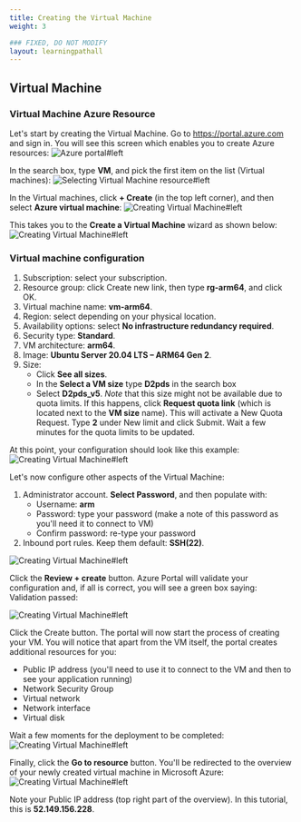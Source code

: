 ```yaml
---
title: Creating the Virtual Machine
weight: 3

### FIXED, DO NOT MODIFY
layout: learningpathall
---
```


## Virtual Machine

### Virtual Machine Azure Resource
Let's start by creating the Virtual Machine. Go to https://portal.azure.com and sign in. You will see this screen which enables you to create Azure resources:
![Azure portal#left](figures/01.png "Figure 1. A fragment of the Azure Portal")

In the search box, type **VM**, and pick the first item on the list (Virtual machines):
![Selecting Virtual Machine resource#left](figures/02.png "Figure 2. Selecting the virtual machine Azure resource")

In the Virtual machines, click **+ Create** (in the top left corner), and then select **Azure virtual machine**:
![Creating Virtual Machine#left](figures/03.png "Figure 3. Creating the virtual machine")

This takes you to the **Create a Virtual Machine** wizard as shown below:
![Creating Virtual Machine#left](figures/04.png "Figure 4. Virtual machine wizard")

### Virtual machine configuration
1. Subscription: select your subscription.
2. Resource group: click Create new link, then type **rg-arm64**, and click OK.
3. Virtual machine name: **vm-arm64**.
4. Region: select depending on your physical location.
5. Availability options: select **No infrastructure redundancy required**.
6. Security type: **Standard**.
7. VM architecture: **arm64**.
8. Image: **Ubuntu Server 20.04 LTS – ARM64 Gen 2**.
9. Size:
    * Click **See all sizes**.
    * In the **Select a VM size** type **D2pds** in the search box
    * Select **D2pds_v5**. *Note* that this size might not be available due to quota limits. If this happens, click **Request quota link** (which is located next to the **VM size** name). This will activate a New Quota Request. Type **2** under New limit and click Submit. Wait a few minutes for the quota limits to be updated.

At this point, your configuration should look like this example:
![Creating Virtual Machine#left](figures/05.png "Figure 5. Virtual machine wizard (configured)")

Let's now configure other aspects of the Virtual Machine:
1.	Administrator account. **Select Password**, and then populate with:
    * Username: **arm**
    * Password: type your password (make a note of this password as you'll need it to connect to VM)
    * Confirm password: re-type your password
2.	Inbound port rules. Keep them default: **SSH(22)**.

![Creating Virtual Machine#left](figures/06.png "Figure 6. Administrator account and inbound rules of the virtual machine")

Click the **Review + create** button. Azure Portal will validate your configuration and, if all is correct, you will see a green box saying: Validation passed: 

![Creating Virtual Machine#left](figures/07.png "Figure 7. A summary of the create virtual machine wizard")

Click the Create button. The portal will now start the process of creating your VM. You will notice that apart from the VM itself, the portal creates additional resources for you: 
* Public IP address (you'll need to use it to connect to the VM and then to see your application running)
* Network Security Group
* Virtual network
* Network interface
* Virtual disk

Wait a few moments for the deployment to be completed:
![Creating Virtual Machine#left](figures/08.png "Figure 8. A confirmation screen")

Finally, click the **Go to resource** button. You'll be redirected to the overview of your newly created virtual machine in Microsoft Azure:
![Creating Virtual Machine#left](figures/09.png "Figure 9. An overview of the virtual machine")

Note your Public IP address (top right part of the overview). In this tutorial, this is **52.149.156.228**.
